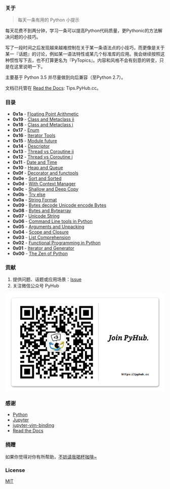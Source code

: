 ### 关于

> 每天一条有用的 Python 小提示

每天花费不到两分钟，学习一条可以提高Python代码质量，更Pythonic的方法解决问题的小技巧。

写了一段时间之后发现越来越难控制在关于某一条语法点的小技巧，而更像是关于某一『话题』的讨论，例如某一语法特性或某几个标准库的应用。我会继续按照这种惯性写下去，也不打算更名为『PyTopics』。内容和风格不会有刻意的转变，只是在这里说明一下。

主要基于 Python 3.5 并尽量做到向后兼容（至Python 2.7）。

文档已托管在 [Read the Docs](http://tips.pyhub.cc): Tips.PyHub.cc。

### 目录

- **0x1a** - [Floating Point Arithmetic](2016-05-11-Floating-Point-Arithmetic.md)
- **0x19** - [Class and Metaclass ii](2016-05-02-Class-and-Metaclass-ii.md)
- **0x18** - [Class and Metaclass i](2016-05-01-Class-and-Metaclass-i.md)
- **0x17** - [Enum](2016-04-30-Enum.md)
- **0x16** - [Iterator Tools](2016-04-13-Iterator-Tools.md)
- **0x15** - [Module future](2016-04-12-Module-future.md)
- **0x14** - [Descriptor](2016-04-08-Descriptor.md)
- **0x13** - [Thread vs Coroutine ii](2016-04-07-Thread-vs-Coroutine-ii.md)
- **0x12** - [Thread vs Coroutine i](2016-04-07-Thread-vs-Coroutine-i.md)
- **0x11** - [Date and Time](2016-03-30-Date-and-Time.md)
- **0x10** - [Heap and Queue](2016-03-28-Heap-and-Queue.md)
- **0x0f** - [Decorator and functools](2016-03-25-Decorator-and-functools.md)
- **0x0e** - [Sort and Sorted](2016-03-24-Sort-and-Sorted.md)
- **0x0d** - [With Context Manager](2016-03-23-With-Context-Manager.md)
- **0x0c** - [Shallow and Deep Copy](2016-03-22-Shallow-and-Deep-Copy.md)
- **0x0b** - [Try else](2016-03-21-Try-else.md)
- **0x0a** - [String Format](2016-03-18-String-Format.md)
- **0x09** - [Bytes decode Unicode encode Bytes](2016-03-17-Bytes-decode-Unicode-encode-Bytes.md)
- **0x08** - [Bytes and Bytearray](2016-03-16-Bytes-and-Bytearray.md)
- **0x07** - [Unicode String](2016-03-15-Unicode-String.md)
- **0x06** - [Command Line tools in Python](2016-03-14-Command-Line-tools-in-Python.md)
- **0x05** - [Arguments and Unpacking](2016-03-11-Arguments-and-Unpacking.md)
- **0x04** - [Scope and Closure](2016-03-10-Scope-and-Closure.md)
- **0x03** - [List Comprehension](2016-03-09-List-Comprehension.md)
- **0x02** - [Functional Programming in Python](2016-03-08-Functional-Programming-in-Python.md)
- **0x01** - [Iterator and Generator](2016-03-07-iterator-and-generator.md)
- **0x00** - [The Zen of Python](2016-03-06-The-Zen-of-Python.md)

### 贡献

1. 提供问题、话题或应用场景：[Issue](https://github.com/rainyear/pytips/issues)
2. 关注微信公众号 PyHub

![Join](img/join.png)

### 感谢

- [Python](http://www.python.org/)
- [Jupyter](https://jupyter.org/)
- [jupyter-vim-binding](https://github.com/lambdalisue/jupyter-vim-binding)
- [Read the Docs](https://readthedocs.org/)

### 捐赠

如果你觉得对你有所帮助，[不妨请我喝杯咖啡~](http://rainy.im/donate/)

### License

[MIT](LICENSE.md)
